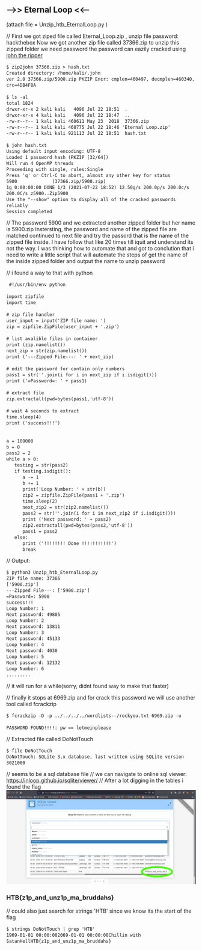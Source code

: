 ## -->> Eternal Loop <<--
(attach file = Unzip_htb_EternalLoop.py )

// First we got ziped file called Eternal_Loop.zip , unzip file password: hackthebox
 Now we got another zip file called 37366.zip to unzip this zipped folder we need password
 the password can eazily cracked using [john the ripper](https://www.openwall.com/john/)

    $ zip2john 37366.zip > hash.txt
    Created directory: /home/kali/.john
    ver 2.0 37366.zip/5900.zip PKZIP Encr: cmplen=460497, decmplen=460340, crc=4DB4F8A
    
    $ ls -al
    total 1824
    drwxr-xr-x 2 kali kali   4096 Jul 22 18:51  .
    drwxr-xr-x 4 kali kali   4096 Jul 22 18:47  ..
    -rw-r--r-- 1 kali kali 460611 May 23  2018  37366.zip
    -rw-r--r-- 1 kali kali 460775 Jul 22 18:46 'Eternal Loop.zip'
    -rw-r--r-- 1 kali kali 921113 Jul 22 18:51  hash.txt
    
    $ john hash.txt 
    Using default input encoding: UTF-8
    Loaded 1 password hash (PKZIP [32/64])
    Will run 4 OpenMP threads
    Proceeding with single, rules:Single
    Press 'q' or Ctrl-C to abort, almost any other key for status
    5900             (37366.zip/5900.zip)
    1g 0:00:00:00 DONE 1/3 (2021-07-22 18:52) 12.50g/s 200.0p/s 200.0c/s 200.0C/s z5900..Zip5900
    Use the "--show" option to display all of the cracked passwords reliably
    Session completed
    
// The password 5900 and we extracted another zipped folder but her name is 5900.zip
 Instersting, the password and name of the zipped file are matched
 continued to next file and try the passord that is the name of the zipped file inside.
 I have follow that like 20 times till iquit and understand its not the way.
 I was thinking how to automate that and got to conclution that i need to write a little script that
 will automate the steps of get the name of the inside zipped folder and output the name to unzip password
 
 // i found a way to that with python
 
     #!/usr/bin/env python

    import zipfile
    import time

    # zip file handler
    user_input = input('ZIP file name: ')
    zip = zipfile.ZipFile(user_input + '.zip')

    # list avalible files in container
    print (zip.namelist())
    next_zip = str(zip.namelist())
    print ('---Zipped File---: ' + next_zip)

    # edit the password for contain only numbers
    pass1 = str(''.join(i for i in next_zip if i.isdigit()))
    print ('=Password=: ' + pass1)

    # extract file
    zip.extractall(pwd=bytes(pass1,'utf-8'))

    # wait 4 seconds to extract
    time.sleep(4)
    print ('success!!!')


    a = 100000
    b = 0
    pass2 = 2
    while a > 0:
       testing = str(pass2)
       if testing.isdigit():
          a -= 1
          b += 1
          print('Loop Number: ' + str(b))
          zip2 = zipfile.ZipFile(pass1 + '.zip')
          time.sleep(2)
          next_zip2 = str(zip2.namelist())
          pass2 = str(''.join(i for i in next_zip2 if i.isdigit()))
          print ('Next password: ' + pass2)
          zip2.extractall(pwd=bytes(pass2,'utf-8'))
          pass1 = pass2
       else:
          print ('!!!!!!!! Done !!!!!!!!!!!')
          break


// Output:

    $ python3 Unzip_htb_EternalLoop.py
    ZIP file name: 37366
    ['5900.zip']
    ---Zipped File---: ['5900.zip']
    =Password=: 5900
    success!!!
    Loop Number: 1
    Next password: 49805
    Loop Number: 2
    Next password: 13811
    Loop Number: 3
    Next password: 45133
    Loop Number: 4
    Next password: 4030
    Loop Number: 5
    Next password: 12132
    Loop Number: 6
    .........
    
 // it will run for a while(sorry, didnt found way to make that faster)
 
 // finally it stops at 6969.zip and for crack this password we will use another tool called fcrackzip
 
    $ fcrackzip -D -p ../../../../wordlists--/rockyou.txt 6969.zip -u

    PASSWORD FOUND!!!!: pw == letmeinplease

// Extracted file called DoNotTouch

    $ file DoNotTouch 
    DoNotTouch: SQLite 3.x database, last written using SQLite version 3021000
// seems to be a sql database file
// we can navigate to online sql viewer: https://inloop.github.io/sqlite/viewer/
// After a lot digging in the tables i found the flag
![Image 1](https://github.com/W0lfySec/HTB-Writeups/blob/main/Images/Eternal_loop/1.png)


### HTB{z1p_and_unz1p_ma_bruddahs}

// could also just search for strings 'HTB' since we know its the start of the flag

    $ strings DoNotTouch | grep 'HTB'
    1969-01-01 00:00:002069-01-01 00:00:00Chillin with SatanHellHTB{z1p_and_unz1p_ma_bruddahs}

